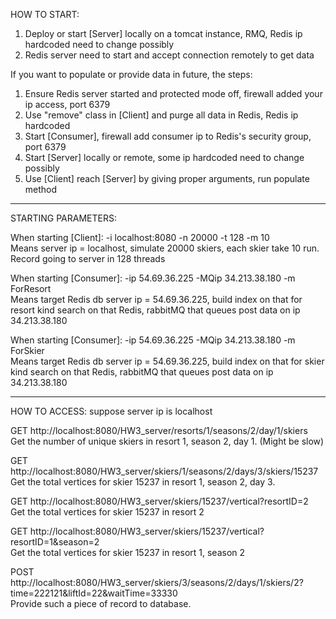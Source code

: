 HOW TO START:

1. Deploy or start [Server] locally on a tomcat instance, RMQ, Redis ip hardcoded need to change possibly
2. Redis server need to start and accept connection remotely to get data

If you want to populate or provide data in future, the steps:
1. Ensure Redis server started and protected mode off, firewall added your ip access, port 6379
2. Use "remove" class in [Client] and purge all data in Redis, Redis ip hardcoded
3. Start [Consumer], firewall add consumer ip to Redis's security group, port 6379
4. Start [Server] locally or remote, some ip hardcoded need to change possibly
5. Use [Client] reach [Server] by giving proper arguments, run populate method



------------------------------------------------------------
STARTING PARAMETERS:

When starting [Client]: -i localhost:8080 -n 20000 -t 128 -m 10\
Means server ip = localhost, simulate 20000 skiers, each skier take 10 run. Record going to server in 128 threads

When starting [Consumer]: -ip 54.69.36.225 -MQip 34.213.38.180 -m ForResort\
Means target Redis db server ip = 54.69.36.225, build index on that for resort kind search on that Redis, rabbitMQ that queues post data on ip 34.213.38.180

When starting [Consumer]: -ip 54.69.36.225 -MQip 34.213.38.180 -m ForSkier\
Means target Redis db server ip = 54.69.36.225, build index on that for skier kind search on that Redis, rabbitMQ that queues post data on ip 34.213.38.180



------------------------------------------------------------
HOW TO ACCESS: suppose server ip is localhost

GET http://localhost:8080/HW3_server/resorts/1/seasons/2/day/1/skiers \
Get the number of unique skiers in resort 1, season 2, day 1. (Might be slow)

GET http://localhost:8080/HW3_server/skiers/1/seasons/2/days/3/skiers/15237 \
Get the total vertices for skier 15237 in resort 1, season 2, day 3.

GET http://localhost:8080/HW3_server/skiers/15237/vertical?resortID=2 \
Get the total vertices for skier 15237 in resort 2

GET http://localhost:8080/HW3_server/skiers/15237/vertical?resortID=1&season=2 \
Get the total vertices for skier 15237 in resort 1, season 2

POST http://localhost:8080/HW3_server/skiers/3/seasons/2/days/1/skiers/2?time=222121&liftId=22&waitTime=33330 \
Provide such a piece of record to database.
